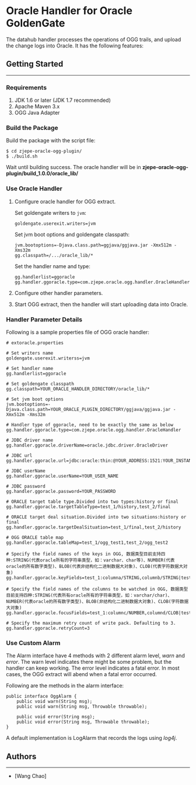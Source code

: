 # Oracle Handler for Oracle GoldenGate

The datahub handler processes the operations of OGG trails, and upload the change logs into Oracle. It has the following features:

## Getting Started
---

### Requirements

1. JDK 1.6 or later (JDK 1.7 recommended)
2. Apache Maven 3.x
3. OGG Java Adapter

### Build the Package

Build the package with the script file:

```
$ cd zjepe-oracle-ogg-plugin/
$ ./build.sh
```

Wait until building success. The oracle handler will be in **zjepe-oracle-ogg-plugin/build_1.0.0/oracle_lib/**

### Use Oracle Handler

1. Configure oracle handler for OGG extract.

    Set goldengate writers to `jvm`:

    ```
    goldengate.userexit.writers=jvm
    ```

    Set jvm boot options and goldengate classpath:

    ```
    jvm.bootoptions=-Djava.class.path=ggjava/ggjava.jar -Xmx512m -Xms32m 
    gg.classpath=/.../oracle_lib/*
    ```

    Set the handler name and type:

    ```
    gg.handlerlist=ggoracle
    gg.handler.ggoracle.type=com.zjepe.oracle.ogg.handler.OracleHandler
    ```

2. Configure other handler parameters.

3. Start OGG extract, then the handler will start uploading data into Oracle.

### Handler Parameter Details

Following is a sample properties file of OGG oracle handler:


```
# extoracle.properties

# Set writers name
goldengate.userexit.writerss=jvm

# Set handler name
gg.handlerlist=ggoracle

# Set goldengate classpath
gg.classpath=YOUR_ORACLE_HANDLER_DIRECTORY/oracle_lib/*

# Set jvm boot options
jvm.bootoptions=-Djava.class.path=YOUR_ORACLE_PLUGIN_DIRECTORY/ggjava/ggjava.jar -Xmx512m -Xms32m

# Handler type of ggoracle, need to be exactly the same as below
gg.handler.ggoracle.type=com.zjepe.oracle.ogg.handler.OracleHandler

# JDBC driver name
gg.handler.ggoracle.driverName=oracle.jdbc.driver.OracleDriver

# JDBC url
gg.handler.ggoracle.url=jdbc:oracle:thin:@YOUR_ADDRESS:1521:YOUR_INSTANCE_NAME

# JDBC userName
gg.handler.ggoracle.userName=YOUR_USER_NAME

# JDBC password
gg.handler.ggoracle.password=YOUR_PASSWORD

# ORACLE target table type.Divided into two types:history or final
gg.handler.ggoracle.targetTableType=test_1/history,test_2/final

# ORACLE target deal situation.Divided into two situations:history or final
gg.handler.ggoracle.targetDealSituation=test_1/final,test_2/history

# OGG ORACLE table map
gg.handler.ggoracle.tableMap=test_1/ogg_test1,test_2/ogg_test2

# Specify the field names of the keys in OGG, 数据类型目前支持四种:STRING(代表oracle所有的字符串类型，如：varchar、char等)、NUMBER(代表oracle的所有数字类型)、BLOB(代表非结构化二进制数据大对象)、CLOB(代表字符数据大对象)
gg.handler.ggoracle.keyFields=test_1:columna/STRING,columnb/STRING|test_2:columna/STRING

# Specify the field names of the columns to be watched in OGG, 数据类型目前支持四种:STRING(代表所有oracle所有的字符串类型，如：varchar/char)、NUMBER(代表oracle的所有数字类型)、BLOB(非结构化二进制数据大对象)、CLOB(字符数据大对象)
gg.handler.ggoracle.focusFields=test_1:columnc/NUMBER,columnd/CLOB|test_2:columnb/STRING,columnc/NUMBER,columnd/CLOB

# Specify the maximum retry count of write pack. Defaulting to 3.
gg.handler.ggoracle.retryCount=3

```

### Use Custom Alarm

The Alarm interface have 4 methods with 2 different alarm level, *warn* and *error*. The warn level indicates there might be some problem, but the handler can keep working.
The error level indicates a fatal error. In most cases, the OGG extract will abend when a fatal error occurred.

Following are the methods in the alarm interface:

```
public interface OggAlarm {
    public void warn(String msg);
    public void warn(String msg, Throwable throwable);

    public void error(String msg);
    public void error(String msg, Throwable throwable);
}
```

A default implementation is LogAlarm that records the logs using *log4j*.

## Authors
---

- [Wang Chao]
